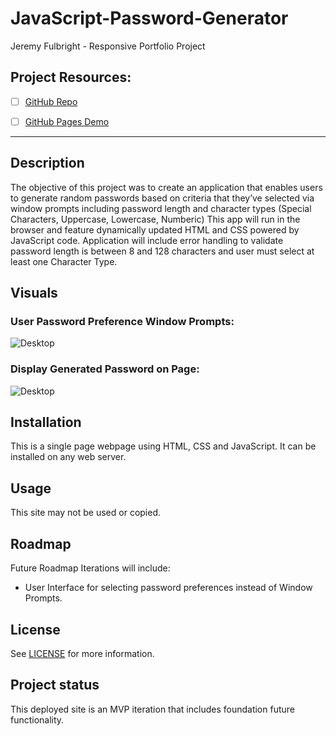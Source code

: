 # JavaScript-Password-Generator
Jeremy Fulbright - Responsive Portfolio Project

## Project Resources:

- [ ] [GitHub Repo](https://github.com/jfulbright/JavaScript-Password-Generator)
- [ ] [GitHub Pages Demo](https://jfulbright.github.io/JavaScript-Password-Generator)


***



## Description
The objective of this project was to create an application that enables users to generate random passwords based on criteria that they’ve selected via window prompts including password length and character types (Special Characters, Uppercase, Lowercase, Numberic) This app will run in the browser and feature dynamically updated HTML and CSS powered by JavaScript code. Application will include error handling to validate password length is between 8 and 128 characters and user must select at least one Character Type.


## Visuals
### User Password Preference Window Prompts: 

![Desktop](../JavaScript-Passsword-Generator/assets/images/Password-Gen-Prompts.png "Title")

### Display Generated Password on Page:

![Desktop](../JavaScript-Passsword-Generator/assets/images/Password-Gen-UX.png "Title")


## Installation
This is a single page webpage using HTML, CSS and JavaScript. It can be installed on any web server.

## Usage
This site may not be used or copied.

## Roadmap
Future Roadmap Iterations will include:
* User Interface for selecting password preferences instead of Window Prompts.


## License
See  [LICENSE](/LICENSE "LICENSE") for more information.

## Project status
This deployed site is an MVP iteration that includes foundation future functionality. 
